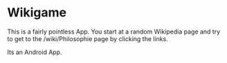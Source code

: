 Wikigame
==========

This is a fairly pointless App.
You start at a random Wikipedia page and try to get to the /wiki/Philosophie page by clicking the links.

Its an Android App.
